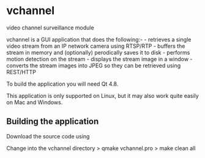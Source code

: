 # vchannel
video channel surveillance module

vchannel is a GUI application that does the following:-
	- retrieves a single video stream from an IP network camera using RTSP/RTP
	- buffers the stream in memory and (optionally) perodically saves it to disk
	- performs motion detection on the stream
	- displays the stream image in a window
	- converts the stream images into JPEG so they can be retrieved using REST/HTTP

To build the application you will need Qt 4.8.  

This application is only supported on Linux, but it may also work quite easily on Mac and Windows.

Building the application
------------------------

Download the source code using 

Change into the vchannel directory
	> qmake vchannel.pro
	> make clean all



